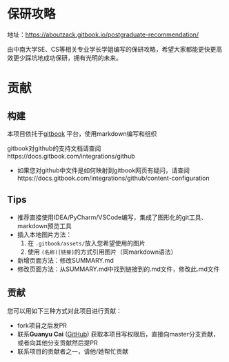 # 保研攻略


地址：https://aboutzack.gitbook.io/postgraduate-recommendation/

由中南大学SE、CS等相关专业学长学姐编写的保研攻略，希望大家都能更快更高效更少踩坑地成功保研，拥有光明的未来。

# 贡献

## 构建

本项目依托于[gitbook](https://www.gitbook.com/) 平台，使用markdown编写和组织

gitbook对github的支持文档请查阅https://docs.gitbook.com/integrations/github
- 如果您对github中文件是如何映射到gitbook网页有疑问，请查阅https://docs.gitbook.com/integrations/github/content-configuration

## Tips

- 推荐直接使用IDEA/PyCharm/VSCode编写，集成了图形化的git工具、markdown预览工具
- 插入本地图片方法：
    1. 在 `.gitbook/assets/`放入您希望使用的图片
    2. 使用 `(名称)[链接]`的方式引用图片（同markdown语法）
- 新增页面方法：修改SUMMARY.md
- 修改页面方法：从SUMMARY.md中找到链接到的.md文件，修改此.md文件

## 贡献

您可以用如下三种方式对此项目进行贡献：

- fork项目之后发PR
- 联系**Guanyu Cai** ([GitHub](https://github.com/aboutzack/)) 获取本项目写权限后，直接向master分支贡献，或者向其他分支贡献然后提PR
- 联系项目的贡献者之一，请他/她帮忙贡献